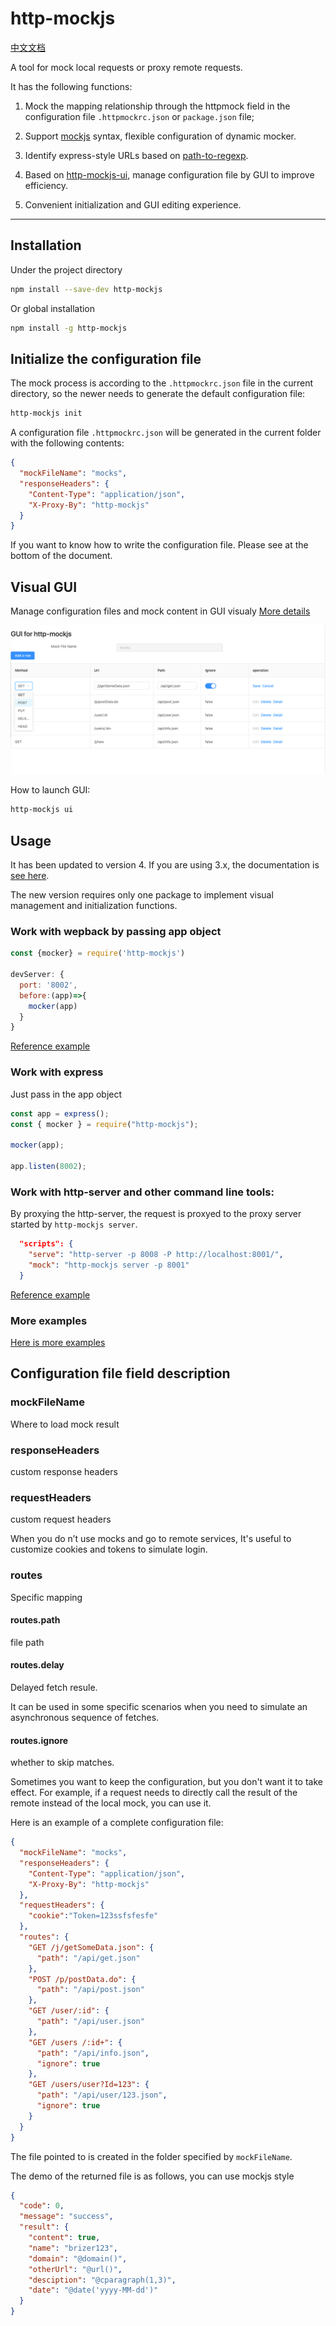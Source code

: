 # http-mockjs

[中文文档](./readme_zh.md)

A tool for mock local requests or proxy remote requests.

It has the following functions:

1. Mock the mapping relationship through the httpmock field in the configuration file `.httpmockrc.json` or `package.json` file;

2. Support [mockjs](https://www.npmjs.com/package/mockjs) syntax, flexible configuration of dynamic mocker.

3. Identify express-style URLs based on [path-to-regexp](https://www.npmjs.com/package/path-to-regexp).

4. Based on [http-mockjs-ui](https://www.npmjs.com/package/http-mockjs-ui), manage configuration file by GUI to improve efficiency.

5. Convenient initialization and GUI editing experience.

---

## Installation

Under the project directory

```sh
npm install --save-dev http-mockjs
```

Or global installation

```sh
npm install -g http-mockjs
```

## Initialize the configuration file

The mock process is according to the `.httpmockrc.json` file in the current directory, so the newer needs to generate the default configuration file:

```sh
http-mockjs init
```

A configuration file `.httpmockrc.json` will be generated in the current folder with the following contents:

```json
{
  "mockFileName": "mocks",
  "responseHeaders": {
    "Content-Type": "application/json",
    "X-Proxy-By": "http-mockjs"
  }
}
```

If you want to know how to write the configuration file. Please see at the bottom of the document.

## Visual GUI

Manage configuration files and mock content in GUI visualy [More details](./packages/editor/readme_zh.md)

![](https://raw.githubusercontent.com/brizer/graph-bed/master/img/20190605142856.png)

How to launch GUI:

```sh
http-mockjs ui
```

## Usage

It has been updated to version 4. If you are using 3.x, the documentation is [see here](https://github.com/brizer/http-mocker/tree/v3.x).

The new version requires only one package to implement visual management and initialization functions.

### Work with wepback by passing app object

```js
const {mocker} = require('http-mockjs')

devServer: {
  port: '8002',
  before:(app)=>{
    mocker(app)
  }
}
```

[Reference example](https://github.com/brizer/http-mocker/tree/dev/packages/examples/webpack-dev-server)

### Work with express

Just pass in the app object

```js
const app = express();
const { mocker } = require("http-mockjs");

mocker(app);

app.listen(8002);
```

### Work with http-server and other command line tools:

By proxying the http-server, the request is proxyed to the proxy server started by `http-mockjs server`.

``` json
  "scripts": {
    "serve": "http-server -p 8008 -P http://localhost:8001/",
    "mock": "http-mockjs server -p 8001"
  }
```

[Reference example](https://github.com/brizer/http-mocker/tree/dev/packages/examples/http-server)

### More examples

[Here is more examples](https://github.com/brizer/http-mocker/tree/dev/packages/examples)

## Configuration file field description

### mockFileName

Where to load mock result

### responseHeaders

custom response headers

### requestHeaders 

custom request headers

When you do n’t use mocks and go to remote services, It's useful to customize cookies and tokens to simulate login.

### routes

Specific mapping

#### routes.path

file path

#### routes.delay 

Delayed fetch resule.

It can be used in some specific scenarios when you need to simulate an asynchronous sequence of fetches.

#### routes.ignore

whether to skip matches.

Sometimes you want to keep the configuration, but you don't want it to take effect. For example, if a request needs to directly call the result of the remote instead of the local mock, you can use it.

Here is an example of a complete configuration file:

```json
{
  "mockFileName": "mocks",
  "responseHeaders": {
    "Content-Type": "application/json",
    "X-Proxy-By": "http-mockjs"
  },
  "requestHeaders": {
    "cookie":"Token=123ssfsfesfe"
  },
  "routes": {
    "GET /j/getSomeData.json": {
      "path": "/api/get.json"
    },
    "POST /p/postData.do": {
      "path": "/api/post.json"
    },
    "GET /user/:id": {
      "path": "/api/user.json"
    },
    "GET /users /:id+": {
      "path": "/api/info.json",
      "ignore": true
    },
    "GET /users/user?Id=123": {
      "path": "/api/user/123.json",
      "ignore": true
    }
  }
}
```

The file pointed to is created in the folder specified by `mockFileName`.

The demo of the returned file is as follows, you can use mockjs style

```json
{
  "code": 0,
  "message": "success",
  "result": {
    "content": true,
    "name": "brizer123",
    "domain": "@domain()",
    "otherUrl": "@url()",
    "desciption": "@cparagraph(1,3)",
    "date": "@date('yyyy-MM-dd')"
  }
}
```
